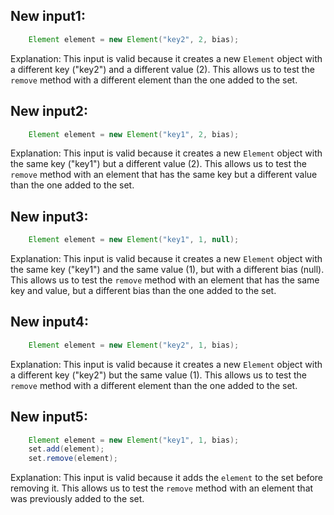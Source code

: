 ## New input1:
```java
    Element element = new Element("key2", 2, bias);
```
Explanation: This input is valid because it creates a new `Element` object with a different key ("key2") and a different value (2). This allows us to test the `remove` method with a different element than the one added to the set.

## New input2:
```java
    Element element = new Element("key1", 2, bias);
```
Explanation: This input is valid because it creates a new `Element` object with the same key ("key1") but a different value (2). This allows us to test the `remove` method with an element that has the same key but a different value than the one added to the set.

## New input3:
```java
    Element element = new Element("key1", 1, null);
```
Explanation: This input is valid because it creates a new `Element` object with the same key ("key1") and the same value (1), but with a different bias (null). This allows us to test the `remove` method with an element that has the same key and value, but a different bias than the one added to the set.

## New input4:
```java
    Element element = new Element("key2", 1, bias);
```
Explanation: This input is valid because it creates a new `Element` object with a different key ("key2") but the same value (1). This allows us to test the `remove` method with a different element than the one added to the set.

## New input5:
```java
    Element element = new Element("key1", 1, bias);
    set.add(element);
    set.remove(element);
```
Explanation: This input is valid because it adds the `element` to the set before removing it. This allows us to test the `remove` method with an element that was previously added to the set.